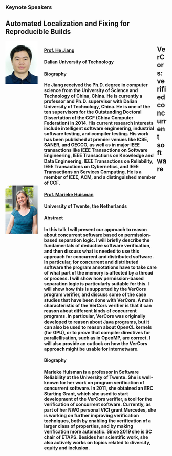 ### Keynote Speakers

<!---Begin -->
## Automated Localization and Fixing for Reproducible Builds
<div style="width: 100%;">
    <div style="float: left;width: 20%;">
        <img src="resources/1.jpg"> 
    </div>
    <div style="float: left;width: 70%;margin-left: 20px;">
        <h4><a href="http://dlutir.dlut.edu.cn/Scholar/Detail/5131"  target="_blank">Prof. He Jiang</a> </h4>
        <h4>Dalian University of Technology</h4>
        <h4>Biography</h4>
        <b>He Jiang received the Ph.D. degree in computer science from the University of Science and Technology of China, China. He is currently a professor and Ph.D. supervisor with Dalian University of Technology, China. He is one of the ten supervisors for the Outstanding Doctoral Dissertation of the CCF (China Computer Federation) in 2014. His current research interests include intelligent software engineering, industrial software testing, and compiler testing. His work has been published at premier venues like ICSE, SANER, and GECCO, as well as in major IEEE transactions like IEEE Transactions on Software Engineering, IEEE Transactions on Knowledge and Data Engineering, IEEE Transactions on Reliability, IEEE Transactions on Cybernetics, and IEEE Transactions on Services Computing. He is a member of IEEE, ACM, and a distinguished member of CCF.
        </b>
    </div>
</div>
<!--- End  -->

<!---Begin -->
## VerCors: verified concurrent software
<div style="width: 100%;">
    <div style="float: left;width: 20%;">
        <img src="resources/2.jpg"> 
    </div>
    <div style="float: left;width: 70%;margin-left: 20px;">
        <h4><a href=""  target="_blank">Prof. Marieke Huisman</a> </h4>
        <h4>University of Twente, the Netherlands</h4>
        <h4>Abstract</h4>
        <b>In this talk I will present our approach to reason about concurrent software based on permission-based separation logic. I will briefly describe the fundamentals of deductive software verification, and then discuss what is needed to use this approach for concurrent and distributed software. In particular, for concurrent and distributed software the program annotations have to take care of what part of the memory is affected by a thread or process. I will show how permission-based separation logic is particularly suitable for this. I will show how this is supported by the VerCors program verifier, and discuss some of the case studies that have been done with VerCors. A main characteristic of the VerCors verifier is that it can reason about different kinds of concurrent programs. In particular, VerCors was originally developed to reason about Java programs, but it can also be used to reason about OpenCL kernels (for GPU), or to prove that compiler directives for parallellisation, such as in OpenMP, are correct.
        I will also provide an outlook on how the VerCors approach might be usable for internetware.
        </b>
        <h4>Biography</h4>
        <b>Marieke Huisman is a professor in Software Reliability at the University of Twente. She is well-known for her work on program verification of concurrent software. In 2011, she obtained an ERC Starting Grant, which she used to start development of the VerCors verifier, a tool for the verification of concurrent software. Currently, as part of her NWO personal VICI grant Mercedes, she is working on further improving verification techniques, both by enabling the verification of a larger class of properties, and by making verification more automatic. Since 2019 she is SC chair of ETAPS. Besides her scientific work, she also actively works on topics related to diversity, equity and inclusion.
        </b>
        <br>
        <br>
        <br>
        <br>
        <br>
    </div>   
</div>
<!--- End  -->
